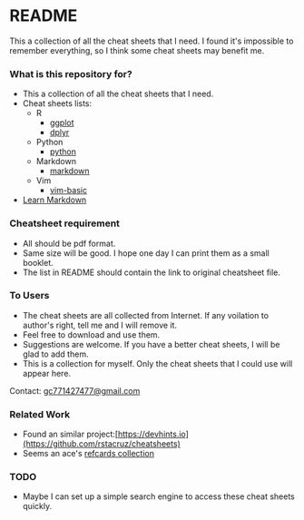 # README #

This a collection of all the cheat sheets that I need.
I found it's impossible to remember everything, so I think some cheat sheets may benefit me.

### What is this repository for? ###

* This a collection of all the cheat sheets that I need.
* Cheat sheets lists:
    * R
        * [ggplot](https://www.rstudio.com/resources/cheatsheets/)
        * [dplyr](https://www.rstudio.com/resources/cheatsheets/)
    * Python
        * [python](https://github.com/nblock/pdb-cheatsheet/releases)
    * Markdown
        * [markdown](https://guides.github.com/pdfs/markdown-cheatsheet-online.pdf)
    * Vim
        * [vim-basic](https://michaelgoerz.net/refcards/vimqrc.pdf)
* [Learn Markdown](https://bitbucket.org/tutorials/markdowndemo)

### Cheatsheet requirement ###
* All should be pdf format.
* Same size will be good. I hope one day I can print them as a small booklet.
* The list in README should contain the link to original cheatsheet file.

### To Users ###

* The cheat sheets are all collected from Internet. If any voilation to author's right, tell me and I will remove it.
* Feel free to download and use them.
* Suggestions are welcome. If you have a better cheat sheets, I will be glad to add them.
* This is a collection for myself. Only the cheat sheets that I could use will appear here.

Contact: gc771427477@gmail.com

### Related Work ###
* Found an similar project:[https://devhints.io](https://github.com/rstacruz/cheatsheets)
* Seems an ace's [refcards collection](https://michaelgoerz.net/refcards/)

### TODO ###
* Maybe I can set up a simple search engine to access these cheat sheets quickly.
